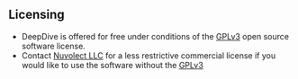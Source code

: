 ## Licensing
* DeepDive is offered for free under conditions of the <a href="https://www.gnu.org/licenses/gpl-3.0.en.html">GPLv3</a> open source software license.
* Contact <a href="https://nuvolect.com/contact.htm" >Nuvolect LLC</a> for a less restrictive commercial license if you would like to
				use the software without the <a href="https://www.gnu.org/licenses/gpl-3.0.en.html">GPLv3</a> 